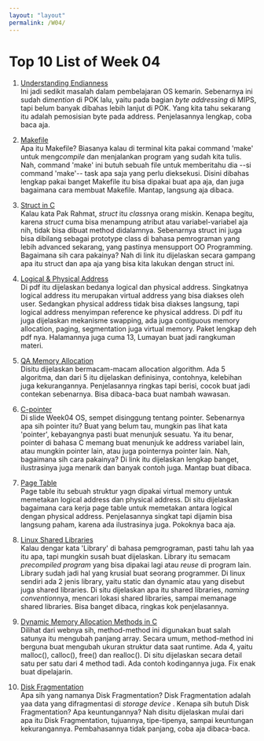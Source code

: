 ```yaml
---
layout: "layout"
permalink: /W04/
---
```


# Top 10 List of Week 04

1. [Understanding Endianness](https://betterexplained.com/articles/understanding-big-and-little-endian-byte-order/)<br>
Ini jadi sedikit masalah dalam pembelajaran OS kemarin. Sebenarnya ini sudah di*mention*
di POK lalu, yaitu pada bagian *byte addressing* di MIPS, tapi belum banyak dibahas 
lebih lanjut di POK. Yang kita tahu sekarang itu adalah pemosisian byte pada address. Penjelasannya
lengkap, coba baca aja.

2. [Makefile](https://opensource.com/article/18/8/what-how-makefile)<br>
Apa itu Makefile? Biasanya kalau di terminal kita pakai command 'make' untuk meng*compile*
dan menjalankan program yang sudah kita tulis. Nah, command 'make' ini butuh sebuah file untuk 
memberitahu dia --si command 'make'-- task apa saja yang perlu dieksekusi. Disini dibahas lengkap 
pakai banget Makefile itu bisa dipakai buat apa aja, dan juga bagaimana cara membuat Makefile. Mantap,
langsung aja dibaca.

3. [Struct in C](https://www.programiz.com/c-programming/c-structures)<br>
Kalau kata Pak Rahmat, _struct_ itu *class*nya orang miskin. Kenapa begitu, karena _struct_ cuma
bisa menampung atribut atau variabel-variabel aja nih, tidak bisa dibuat method didalamnya. Sebenarnya
struct ini juga bisa dibilang sebagai prototype class di bahasa pemrograman yang lebih advanced sekarang,
yang pastinya mensupport OO Programming. Bagaimana sih cara pakainya? Nah di link itu dijelaskan secara gampang
apa itu struct dan apa aja yang bisa kita lakukan dengan struct ini.

4. [Logical & Physical Address](http://www.meerutcollege.org/mcm_admin/upload/1587052623.pdf)<br>
Di pdf itu dijelaskan bedanya logical dan physical address. Singkatnya logical address itu merupakan virtual 
address yang bisa diakses oleh user. Sedangkan physical address tidak bisa diakses langsung, tapi logical address
menyimpan reference ke physical address. Di pdf itu juga dijelaskan mekanisme swapping, ada juga contiguous memory
allocation, paging, segmentation juga virtual memory. Paket lengkap deh pdf nya. Halamannya juga cuma 13, 
Lumayan buat jadi rangkuman materi.

5. [QA Memory Allocation](https://www.tutorialspoint.com/operating_system/os_memory_allocation_qa2.htm)<br>
Disitu dijelaskan bermacam-macam allocation algorithm. Ada 5 algoritma, dan dari 5 itu dijelaskan definisinya, 
contohnya, kelebihan juga kekurangannya. Penjelasannya ringkas tapi berisi, cocok buat jadi contekan sebenarnya.
Bisa dibaca-baca buat nambah wawasan.

6. [C-pointer](https://www.guru99.com/c-pointers.html)<br>
Di slide Week04 OS, sempet disinggung tentang pointer. Sebenarnya apa sih pointer itu? Buat yang belum tau,
mungkin pas lihat kata 'pointer', kebayangnya pasti buat menunjuk sesuatu. Ya itu benar, pointer di bahasa C
memang buat menunjuk ke address variabel lain, atau mungkin pointer lain, atau juga pointernya pointer lain.
Nah, bagaimana sih cara pakainya? Di link itu dijelaskan lengkap banget, ilustrasinya juga menarik dan banyak contoh
juga. Mantap buat dibaca.

7. [Page Table](https://www.javatpoint.com/os-page-table)<br>
Page table itu sebuah struktur yagn dipakai virtual memory untuk memetakan logical address dan physical address.
Di situ dijelaskan bagaimana cara kerja page table untuk memetakan antara logical dengan physical address. Penjelasannya singkat
tapi dijamin bisa langsung paham, karena ada ilustrasinya juga. Pokoknya baca aja.

8. [Linux Shared Libraries](https://www.tecmint.com/understanding-shared-libraries-in-linux/)<br>
Kalau dengar kata 'Library' di bahasa pemgrograman, pasti tahu lah yaa itu apa, tapi mungkin susah buat dijelaskan.
Library itu semacam _precompiled program_ yang bisa dipakai lagi atau _reuse_ di program lain. Library sudah jadi hal yang 
krusial buat seorang programmer. Di linux sendiri ada 2 jenis library, yaitu static dan dynamic atau yang disebut juga shared
libraries. Di situ dijelaskan apa itu shared libraries, *naming convention*nya, mencari lokasi shared libraries, sampai memanage
shared libraries. Bisa banget dibaca, ringkas kok penjelasannya.

9. [Dynamic Memory Allocation Methods in C](https://www.geeksforgeeks.org/dynamic-memory-allocation-in-c-using-malloc-calloc-free-and-realloc/)<br>
Dilihat dari webnya sih, method-method ini digunakan buat salah satunya itu mengubah panjang array. Secara umum,
method-method ini berguna buat mengubah ukuran struktur data saat runtime. Ada 4, yaitu malloc(), calloc(), free() dan
realloc(). Di situ dijelaskan secara detail satu per satu dari 4 method tadi. Ada contoh kodingannya juga. Fix enak buat 
dipelajarin.

10. [Disk Fragmentation](https://www.enterprisestorageforum.com/management/fragmentation/)<br>
Apa sih yang namanya Disk Fragmentation? Disk Fragmentation adalah yaa data yang difragmentasi di 
_storage device_ . Kenapa sih butuh Disk Fragmentation? Apa keuntungannya? Nah disitu dijelaskan
mulai dari apa itu Disk Fragmentation, tujuannya, tipe-tipenya, sampai keuntungan kekurangannya. 
Pembahasannya tidak panjang, coba aja dibaca-baca.

